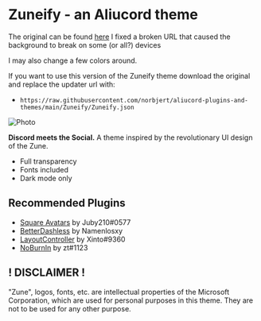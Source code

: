 # Zuneify - an Aliucord theme

The original can be found [here](https://github.com/snappyapple632/Zuneify)
I fixed a broken URL that caused the background to break on some (or all?) devices

I may also change a few colors around.

If you want to use this version of the Zuneify theme download the original and replace the updater url with:
- `https://raw.githubusercontent.com/norbjert/aliucord-plugins-and-themes/main/Zuneify/Zuneify.json`

![Photo](https://raw.githubusercontent.com/norbjert/aliucord-plugins-and-themes/blob/main/Zuneify/preview/Zuneify.png)


**Discord meets the Social.** A theme inspired by the revolutionary UI design of the Zune.

* Full transparency
* Fonts included
* Dark mode only

## Recommended Plugins
* [Square Avatars](https://github.com/Juby210/Aliucord-plugins) by Juby210#0577
* [BetterDashless](https://github.com/MrAn0nym/Aliucord-plugins) by Namenlosxy
* [LayoutController](https://github.com/X1nto/AliucordPlugins) by Xinto#9360
* [NoBurnIn](https://github.com/zt64/aliucord-plugins) by zt#1123

## ! DISCLAIMER !
"Zune", logos, fonts, etc. are intellectual properties of the Microsoft Corporation, which are used for personal purposes in this theme. They are not to be used for any other purpose.
